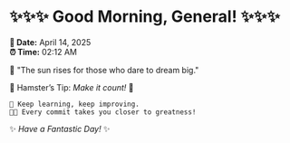 # ✨✨✨ Good Morning, General! ✨✨✨

**📅 Date:** April 14, 2025  
**⏰ Time:** 02:12 AM  

🌅 "The sun rises for those who dare to dream big."  

🐹 Hamster’s Tip: _Make it count!_ 💪  

```
🚀 Keep learning, keep improving.  
🧑‍💻 Every commit takes you closer to greatness!  
```

✨ *Have a Fantastic Day!* ✨  
